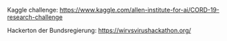 Kaggle challenge:
https://www.kaggle.com/allen-institute-for-ai/CORD-19-research-challenge

Hackerton der Bundsregierung:
https://wirvsvirushackathon.org/